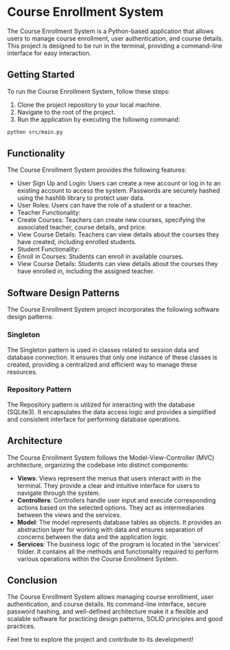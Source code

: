 # Course Enrollment System

The Course Enrollment System is a Python-based application that allows users to manage course enrollment, user authentication, and course details. This project is designed to be run in the terminal, providing a command-line interface for easy interaction.

## Getting Started

To run the Course Enrollment System, follow these steps:

1. Clone the project repository to your local machine.
2. Navigate to the root of the project.
3. Run the application by executing the following command:

```bash
python src/main.py
```

## Functionality

The Course Enrollment System provides the following features:

- User Sign Up and Login: Users can create a new account or log in to an existing account to access the system. Passwords are securely hashed using the hashlib library to protect user data.
- User Roles: Users can have the role of a student or a teacher.
- Teacher Functionality:
- Create Courses: Teachers can create new courses, specifying the associated teacher, course details, and price.
- View Course Details: Teachers can view details about the courses they have created, including enrolled students.
- Student Functionality:
- Enroll in Courses: Students can enroll in available courses.
- View Course Details: Students can view details about the courses they have enrolled in, including the assigned teacher.

## Software Design Patterns

The Course Enrollment System project incorporates the following software design patterns:

### Singleton

The Singleton pattern is used in classes related to session data and database connection. It ensures that only one instance of these classes is created, providing a centralized and efficient way to manage these resources.

### Repository Pattern

The Repository pattern is utilized for interacting with the database (SQLite3). It encapsulates the data access logic and provides a simplified and consistent interface for performing database operations.

## Architecture

The Course Enrollment System follows the Model-View-Controller (MVC) architecture, organizing the codebase into distinct components:

- **Views**: Views represent the menus that users interact with in the terminal. They provide a clear and intuitive interface for users to navigate through the system.
- **Controllers**: Controllers handle user input and execute corresponding actions based on the selected options. They act as intermediaries between the views and the services.
- **Model**: The model represents database tables as objects. It provides an abstraction layer for working with data and ensures separation of concerns between the data and the application logic.
- **Services**: The business logic of the program is located in the 'services' folder. It contains all the methods and functionality required to perform various operations within the Course Enrollment System.

## Conclusion

The Course Enrollment System allows managing course enrollment, user authentication, and course details. Its command-line interface, secure password hashing, and well-defined architecture make it a flexible and scalable software for practicing design patterns, SOLID principles and good practices.

Feel free to explore the project and contribute to its development!
